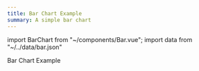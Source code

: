 ```yaml
---
title: Bar Chart Example
summary: A simple bar chart
---
```

import BarChart from "~/components/Bar.vue";
import data from "~/../data/bar.json"

Bar Chart Example

<bar-chart :chartData="data"></bar-chart>
